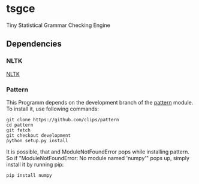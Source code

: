 # tsgce
Tiny Statistical Grammar Checking Engine


## Dependencies
### NLTK
[NLTK](http://www.nltk.org/)
### Pattern

This Programm depends on the development branch of the [pattern](https://github.com/clips/pattern/) module. To install it, use following commands:

```
git clone https://github.com/clips/pattern
cd pattern
git fetch
git checkout development
python setup.py install
```

It is possible, that and ModuleNotFoundError pops while installing pattern. So if "ModuleNotFoundError: No module named 'numpy'" pops up, simply install it by running pip:
```
pip install numpy
```
